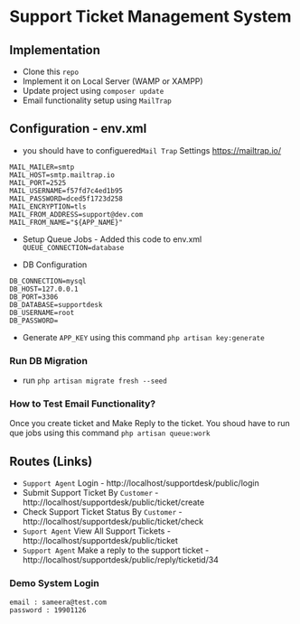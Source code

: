 # Support Ticket Management System


## Implementation

* Clone this ```repo```
* Implement it on Local Server (WAMP or XAMPP)
* Update project using `composer update`
* Email functionality setup using ```MailTrap```


## Configuration - env.xml
* you should have to configuered```Mail Trap``` Settings
https://mailtrap.io/
```
MAIL_MAILER=smtp
MAIL_HOST=smtp.mailtrap.io
MAIL_PORT=2525
MAIL_USERNAME=f57fd7c4ed1b95
MAIL_PASSWORD=dced5f1723d258
MAIL_ENCRYPTION=tls
MAIL_FROM_ADDRESS=support@dev.com
MAIL_FROM_NAME="${APP_NAME}"
```
* Setup Queue Jobs - Added this code to env.xml
```QUEUE_CONNECTION=database```

* DB Configuration 
```
DB_CONNECTION=mysql
DB_HOST=127.0.0.1
DB_PORT=3306
DB_DATABASE=supportdesk
DB_USERNAME=root
DB_PASSWORD=
```
* Generate ```APP_KEY``` using this command ```php artisan key:generate ```

### Run DB Migration
* run `php artisan migrate fresh --seed`

###  How to Test Email Functionality?
Once you create ticket and Make Reply to the ticket.
You shoud have to run que jobs using this command
```php artisan queue:work ```


## Routes (Links)
* ``Support Agent`` Login - http://localhost/supportdesk/public/login
* Submit Support Ticket By ``Customer`` - http://localhost/supportdesk/public/ticket/create
* Check Support Ticket Status By ``Customer`` - http://localhost/supportdesk/public/ticket/check
* ``Suport Agent`` View All Support Tickets - http://localhost/supportdesk/public/ticket
* ``Support Agent`` Make a reply to the support ticket - http://localhost/supportdesk/public/reply/ticketid/34


### Demo System Login
```
email : sameera@test.com
password : 19901126
```
